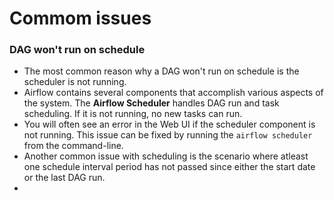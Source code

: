 # Commom issues

### DAG won't run on schedule
- The most common reason why a DAG won't run on schedule is the scheduler is not running.
- Airflow contains several components that accomplish various aspects of the system. The **Airflow Scheduler** handles DAG run and task scheduling. If it is not running, no new tasks can run.
- You will often see an error in the Web UI if the scheduler component is not running. This issue can be fixed by running the `airflow scheduler` from the command-line.
- Another common issue with scheduling is the scenario where atleast one schedule interval period has not passed since either the start date or the last DAG run.
- 
